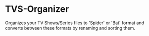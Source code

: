# TVS-Organizer
Organizes your TV Shows/Series files to 'Spider' or 'Bat' format and converts between these formats by renaming and sorting them.

